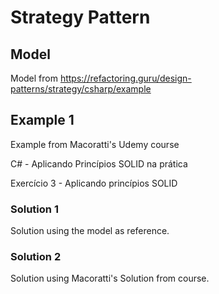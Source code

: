 # Strategy Pattern

## Model

Model from https://refactoring.guru/design-patterns/strategy/csharp/example

## Example 1

Example from Macoratti's Udemy course

C# - Aplicando Princípios SOLID na prática

Exercício 3 - Aplicando princípios SOLID

### Solution 1

Solution using the model as reference.

### Solution 2

Solution using Macoratti's Solution from course.

